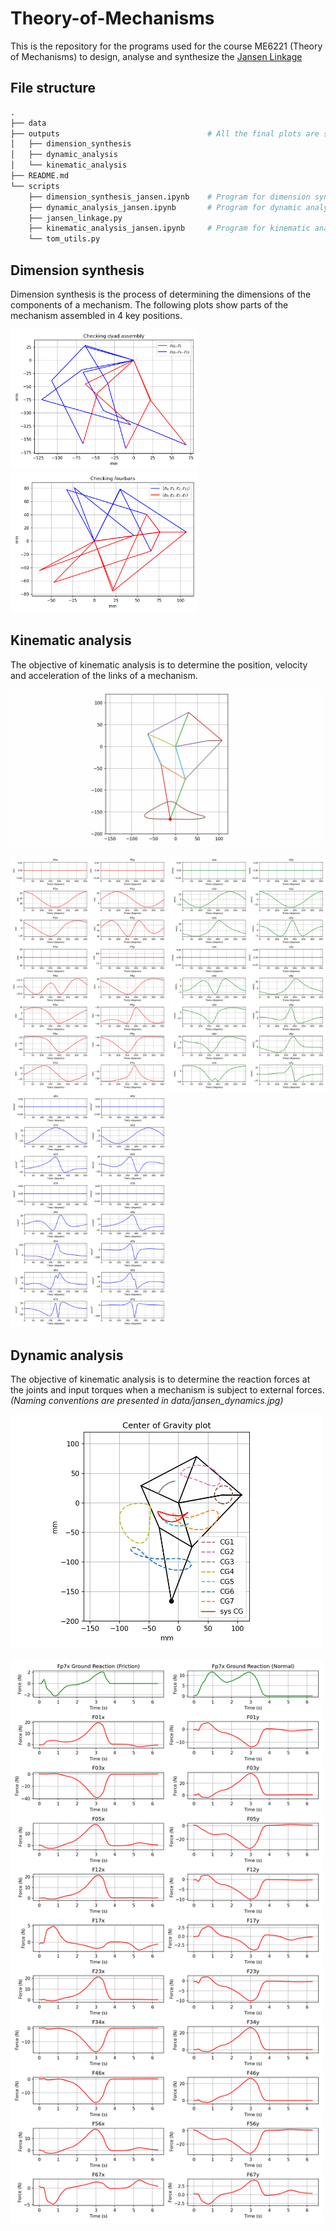 # Theory-of-Mechanisms
This is the repository for the programs used for the course ME6221 (Theory of Mechanisms) to design, analyse and synthesize the [Jansen Linkage](https://en.wikipedia.org/wiki/Jansen%27s_linkage)

## File structure
```python
.
├── data
├── outputs                                 # All the final plots are saved here
│   ├── dimension_synthesis
│   ├── dynamic_analysis
│   └── kinematic_analysis
├── README.md
└── scripts
    ├── dimension_synthesis_jansen.ipynb    # Program for dimension synthesis 
    ├── dynamic_analysis_jansen.ipynb       # Program for dynamic analysis
    ├── jansen_linkage.py
    ├── kinematic_analysis_jansen.ipynb     # Program for kinematic analysis
    └── tom_utils.py

```
## Dimension synthesis
Dimension synthesis is the process of determining the dimensions of the components of a mechanism. The following plots show parts of the mechanism assembled in 4 key positions.
<p float="left">
  <img src="outputs/dimension_synthesis/dyad_assembly.png" width="300"/>
  <img src="outputs/dimension_synthesis/four_bar.png" width="300"/>
</p>


## Kinematic analysis
The objective of kinematic analysis is to determine the position, velocity and acceleration of the links of a mechanism.
<p float="left">
  <img src="outputs/jansen_linkage.gif" width="500" title="Kinematic animation of the Jansen Linkage"/>
</p>
<p float="left">
  <img src="outputs/kinematic_analysis/position_angle_plots.png" width="250" title="Position vs time plot of each joint"/>
  <img src="outputs/kinematic_analysis/velocity_angle_plots.png" width="250" title="Velocity vs time plot of each joint"/>
    <img src="outputs/kinematic_analysis/acceleration_angle_plots.png" width="250" title="Acceleration vs time plot of each joint"/>
</p>

## Dynamic analysis
The objective of kinematic analysis is to determine the reaction forces at the joints and input torques when a mechanism is subject to external forces.
*(Naming conventions are presented in data/jansen_dynamics.jpg)*
<p float="left">
  <img src="outputs/dynamic_analysis/center_of_gravity.png" width="500" title="Plot of the center of gravity of the system and the links"/>
</p>
<p float="left">
  <img src="outputs/dynamic_analysis/walking_force_plots.png" width="500" title="The reaction forces at the joints of the mechanism, when subjected to a ground reaction force"/>
</p>


